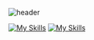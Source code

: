 
<!--IMAGE-->
![header](https://cdn1-production-images-kly.akamaized.net/tI_hVLOWPGPSTcHc6UZvu3ldjIE=/640x360/smart/filters:quality(75):strip_icc():format(webp)/kly-media-production/medias/3148968/original/086226900_1591781805-Goblin.jpg)
<!--ICON-->
[![My Skills](https://skillicons.dev/icons?i=debian,mysql,nodejs,js,npm,css,html,tailwind,netlify)](https://skillicons.dev)
[![My Skills](https://skillicons.dev/icons?i=cpp,net,java)](https://skillicons.dev)
